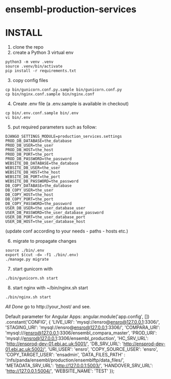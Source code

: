 # ensembl-production-services

INSTALL
=======

1. clone the repo
2. create a Python 3 virtual env
```
python3 -m venv .venv
source .venv/bin/activate
pip install -r requirements.txt
```
3. copy config files
```
cp bin/gunicorn.conf.py.sample bin/gunicorn.conf.py
cp bin/nginx.conf.sample bin/nginx.conf
```
4. Create .env file (a .env.sample is available in checkout)
```
cp bin/.env.conf.sample bin/.env
vi bin/.env
```    
5. put required parameters such as follow:
```
DJANGO_SETTINGS_MODULE=production_services.settings
PROD_DB_DATABASE=the_database
PROD_DB_USER=the_user
PROD_DB_HOST=the_host
PROD_DB_PORT=the_port
PROD_DB_PASSWORD=the_password
WEBSITE_DB_DATABASE=the_database
WEBSITE_DB_USER=the_user
WEBSITE_DB_HOST=the_host
WEBSITE_DB_PORT=the_port
WEBSITE_DB_PASSWORD=the_password
DB_COPY_DATABASE=the_database
DB_COPY_USER=the_user
DB_COPY_HOST=the_host
DB_COPY_PORT=the_port
DB_COPY_PASSWORD=the_password
USER_DB_USER=the_user_database_user
USER_DB_PASSWORD=the_user_database_password
USER_DB_PORT=the_user_database_port
USER_DB_HOST=the_user_database_host
```

(update conf according to your needs - paths - hosts etc.)

6. migrate to propagate changes
```
source ./bin/.env
export $(cut -d= -f1 ./bin/.env)
./manage.py migrate
```

7. start gunicorn with
```
./bin/gunicorn.sh start
```
8. start nginx with ~/bin/nginx.sh start
```
./bin/nginx.sh start
```   
*All Done* go to http://your_host/ and see.


Default parameter for Angular Apps:
angular.module('app.config', [])
    .constant('CONFIG', {
	'LIVE_URI': 'mysql://ensro@ensro@127.0.0.1:3306/',
	'STAGING_URI': 'mysql://ensro@ensro@127.0.0.1:3306/',
	'COMPARA_URI': 'mysql:///ensro@127.0.0.1:3306/ensembl_compara_master',
	'PROD_URI': 'mysql://ensro@127.0.0.1:3306/ensembl_production',
	'HC_SRV_URL': 'http://ensprod-dev-01.ebi.ac.uk:5001/',
	'DB_SRV_URL': 'http://ensprod-dev-01.ebi.ac.uk:5002/',
	'URI_USER': 'ensro',
	'COPY_SOURCE_USER': 'ensro',
	'COPY_TARGET_USER': 'ensadmin',
	'DATA_FILES_PATH' : '/nfs/panda/ensembl/production/ensemblftp/data_files/',
	'METADATA_SRV_URL': 'http://127.0.0.1:5003/',
	'HANDOVER_SRV_URL': 'http://127.0.0.1:5004/',
	'WEBSITE_NAME': 'TEST'
    });
